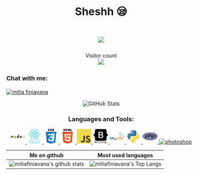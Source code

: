 <h1 align=center> Sheshh 😪 </h1>
<h1 align=center><img src="https://readme-typing-svg.herokuapp.com?font=jetbrains+mono&color=%teal&size=23&center=true&vCenter=true&lines=De+Ahoanaaa+?"></h1>

<p align="center"> 
  Visitor count<br>
  <img src="https://profile-counter.glitch.me/api?id=mitiafiniavana/count.itsvg.in" />  
</p>

<h3 align="left">Chat with me:</h3>
<p align="left">
<a href="https://web.facebook.com/mitia.grosminet" target="blank"><img align="center" src="https://raw.githubusercontent.com/rahuldkjain/github-profile-readme-generator/master/src/images/icons/Social/facebook.svg" alt="mitia finiavana" height="30" width="40" /></a>
</p>


<p align="center">
    <img src="https://github-readme-streak-stats.herokuapp.com?user=mitiafiniavana&theme=solarized-dark&theme=leafy&ring=047884&sideNums=06ACBD&dates=06ACBD&currStreakNum=06ACBD&currStreakLabel=06ACBD&background=ffffff00&hide_border=true&stroke=ffffff00" alt="GitHub Stats" /> </p>
    
<div align="center"> 




</div>

<h3 align="center">Languages and Tools:</h3>
<div align="center"> 

<a href="https://nodejs.org" target="_blank" rel="noreferrer"> <img src="https://raw.githubusercontent.com/devicons/devicon/master/icons/nodejs/nodejs-original-wordmark.svg" alt="nodejs" width="40" height="40"/> </a>
<a href="https://reactjs.org/" target="_blank" rel="noreferrer"> <img src="https://raw.githubusercontent.com/devicons/devicon/master/icons/react/react-original-wordmark.svg" alt="react" width="40" height="40"/> </a> 
<a href="https://www.w3schools.com/css/" target="_blank" rel="noreferrer"> <img src="https://raw.githubusercontent.com/devicons/devicon/master/icons/css3/css3-original-wordmark.svg" alt="css3" width="40" height="40"/> </a> 
<a href="https://www.w3.org/html/" target="_blank" rel="noreferrer"> <img src="https://raw.githubusercontent.com/devicons/devicon/master/icons/html5/html5-original-wordmark.svg" alt="html5" width="40" height="40"/> </a> 
<a href="https://developer.mozilla.org/en-US/docs/Web/JavaScript" target="_blank" rel="noreferrer"> <img src="https://raw.githubusercontent.com/devicons/devicon/master/icons/javascript/javascript-original.svg" alt="javascript" width="40" height="40"/> </a>
<a href="https://getbootstrap.com" target="_blank" rel="noreferrer"> <img src="https://raw.githubusercontent.com/devicons/devicon/master/icons/bootstrap/bootstrap-plain-wordmark.svg" alt="bootstrap" width="40" height="40"/> </a> 
<a href="https://www.mysql.com/" target="_blank" rel="noreferrer"> <img src="https://raw.githubusercontent.com/devicons/devicon/master/icons/mysql/mysql-original-wordmark.svg" alt="mysql" width="40" height="40"/> </a> 
<a href="https://www.python.org" target="_blank" rel="noreferrer"> <img src="https://raw.githubusercontent.com/devicons/devicon/master/icons/python/python-original.svg" alt="python" width="40" height="40"/> </a> 
<a href="https://www.php.org" target="_blank" rel="noreferrer"> <img src="https://raw.githubusercontent.com/devicons/devicon/master/icons/php/php-original.svg" alt="php" width="40" height="40"/> </a>
<a href="https://www.adobe.com" target="_blank" rel="noreferrer"> <img src="https://raw.githubusercontent.com/devicons/devicon/master/icons/adobephotoshope/photoshop-original.svg" alt="photoshop" width="40" height="40"/> </a> 
      
    
</div>


Me on github                                                                                                                                             | Most used languages |
-------------------------------------------------------------------------------------------------------------------------------------------------------- | --------------------------- |
![mitiafiniavana's github stats](https://github-readme-stats.vercel.app/api?username=mitiafiniavana&theme=blue-green&hide_border=true&include_all_commits=false&count_private=false) | ![mitiafiniavana's Top Langs](https://github-readme-stats.vercel.app/api/top-langs/?username=mitiafiniavana&theme=blue-green&hide_border=true&include_all_commits=false&count_private=false&layout=compact)




 
